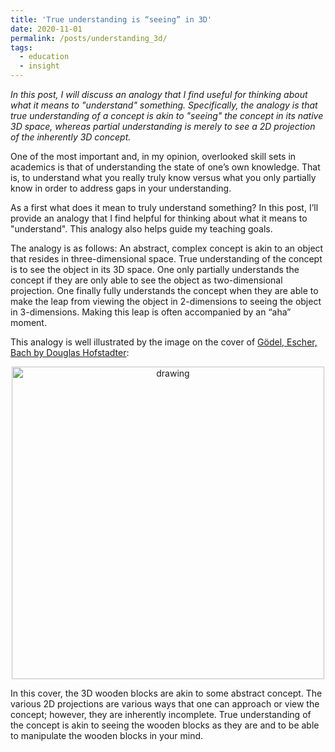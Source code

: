 ```yaml
---
title: 'True understanding is “seeing” in 3D'
date: 2020-11-01
permalink: /posts/understanding_3d/
tags:
  - education
  - insight
---
```

*In this post, I will discuss an analogy that I find useful for thinking about what it means to "understand" something. Specifically, the analogy is that true understanding of a concept is akin to "seeing" the concept in its native 3D space, whereas partial understanding is merely to see a 2D projection of the inherently 3D concept.*

One of the most important and, in my opinion, overlooked skill sets in academics is that of understanding the state of one’s own knowledge.  That is, to understand what you really truly know versus what you only partially know in order to address gaps in your understanding. 

As a first what does it mean to truly understand something?  In this post, I’ll provide an analogy that I find helpful for thinking about what it means to "understand". This analogy also helps guide my teaching goals.   

The analogy is as follows: An abstract, complex concept is akin to an object that resides in three-dimensional space.  True understanding of the concept is to see the object in its 3D space. One only partially understands the concept if they are only able to see the object as two-dimensional projection. One finally fully understands the concept when they are able to make the leap from viewing the object in 2-dimensions to seeing the object in 3-dimensions.  Making this leap is often accompanied by an “aha” moment.

This analogy is well illustrated by the image on the cover of [Gödel, Escher, Bach by Douglas Hofstadter](https://en.wikipedia.org/wiki/Gödel,_Escher,_Bach):

<center><img src="https://raw.githubusercontent.com/mbernste/mbernste.github.io/master/images/GodelEscherBachCover.png" alt="drawing" width="500"/></center>

In this cover, the 3D wooden blocks are akin to some abstract concept.  The various 2D projections are various ways that one can approach or view the concept; however, they are inherently incomplete.  True understanding of the concept is akin to seeing the wooden blocks as they are and to be able to manipulate the wooden blocks in your mind.
